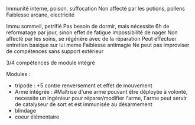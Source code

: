 
Immunité interne, poison, suffocation
Non affecté par les potions, pollens
Faiblesse arcane, electricité

Immu sommeil, petrifié
Pas besoin de dormir, mais nécessite 6h de reformatage par jour, sinon effet de fatigue
Impossibilité de nager
Non affecté par les soins, se régénère avec de la réparation
Peut effectuer entretien basique sur lui meme
Faiblesse antimagie
Ne peut pas improviser de compétences sans support extérieur 




3/4 compétences de module intégré

Modules :
- tripode : +5 contre renversement et effet de mouvement
- Arme intégrée : #Maîtrise d'une arme pouvant être déployée à volonté, necessite un ingénieur pour réparer/modifier l'arme, l'arme peut servir de catalyseur de sort et est immunisée au désarmement
- blindage
- coeur élémentaire